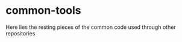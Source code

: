 common-tools
============

Here lies the resting pieces of the common code used through other repositories
